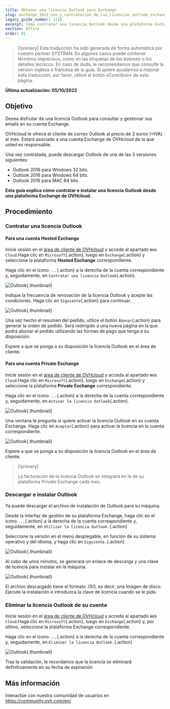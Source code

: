 ```yaml
---
title: Obtener una licencia Outlook para Exchange
slug: exchange_2013_uso_y_contratacion_de_las_licencias_outlook_exchange_2013
legacy_guide_number: 1718
excerpt: Cómo contratar una licencia Outlook desde una plataforma Exchange de OVHcloud e instalarla
section: Office
order: 01
---
```


> [!primary]
> Esta traducción ha sido generada de forma automática por nuestro partner SYSTRAN. En algunos casos puede contener términos imprecisos, como en las etiquetas de los botones o los detalles técnicos. En caso de duda, le recomendamos que consulte la versión inglesa o francesa de la guía. Si quiere ayudarnos a mejorar esta traducción, por favor, utilice el botón «Contribuir» de esta página.
>

**Última actualización: 05/10/2022**

## Objetivo

Desea disfrutar de una licencia Outlook para consultar y gestionar sus emails en su cuenta Exchange.

OVHcloud le ofrece el cliente de correo Outlook al precio de 2 euros (+IVA) al mes. Estará asociado a una cuenta Exchange de OVHcloud de la que usted es responsable.

Una vez contratada, puede descargar Outlook de una de las 3 versiones siguientes:

- Outlook 2016 para Windows 32 bits.
- Outlook 2016 para Windows 64 bits.
- Outlook 2016 para MAC 64 bits.

**Esta guía explica cómo contratar e instalar una licencia Outlook desde una plataforma Exchange de OVHcloud.**

## Procedimiento

### Contratar una licencia Outlook

#### Para una cuenta Hosted Exchange

Inicie sesión en el [área de cliente de OVHcloud](https://www.ovh.com/auth/?action=gotomanager&from=https://www.ovh.es/&ovhSubsidiary=es) y acceda al apartado `Web Cloud`.Haga clic en `Microsoft`{.action}, luego en `Exchange`{.action} y seleccione la plataforma **Hosted Exchange** correspondiente.

Haga clic en el icono `...`{.action} a la derecha de la cuenta correspondiente y, seguidamente, en `Contratar una licencia Outlook`{.action}.

![Outlook](images/order-outlook01.png){.thumbnail}

Indique la frecuencia de renovación de la licencia Outlook y acepte las condiciones. Haga clic en `Siguiente`{.action} para continuar.

![Outlook](images/order-outlook02.png){.thumbnail}

Una vez hecho el resumen del pedido, utilice el botón `Abonar`{.action} para generar la orden de pedido. Será redirigido a una nueva página en la que podrá abonar el pedido utilizando las formas de pago que tenga a su disposición.

Espere a que se ponga a su disposición la licencia Outlook en el área de cliente.

#### Para una cuenta Private Exchange

Inicie sesión en el [área de cliente de OVHcloud](https://www.ovh.com/auth/?action=gotomanager&from=https://www.ovh.es/&ovhSubsidiary=es) y acceda al apartado `Web Cloud`.Haga clic en `Microsoft`{.action}, luego en `Exchange`{.action} y seleccione la plataforma **Private Exchange** correspondiente.

Haga clic en el icono `...`{.action} a la derecha de la cuenta correspondiente y, seguidamente, en `Activar la licencia Outlook`{.action}.

![Outlook](images/order-outlook03.png){.thumbnail}

Una ventana le pregunta si quiere activar la licencia Outlook en su cuenta Exchange. Haga clic en `Aceptar`{.action} para activar la licencia en la cuenta correspondiente.

![Outlook](images/order-outlook04.png){.thumbnail}

Espere a que se ponga a su disposición la licencia Outlook en el área de cliente.

> [!primary]
>
> La facturación de la licencia Outlook se integrará en la de su plataforma Private Exchange cada mes.
>

### Descargar e instalar Outlook

Ya puede descargar el archivo de instalación de Outlook para su máquina.

Desde la interfaz de gestión de su plataforma Exchange, haga clic en el icono `...`{.action} a la derecha de la cuenta correspondiente y, seguidamente, en `Utilizar la licencia Outlook.`{.action}

Seleccione la versión en el menú desplegable, en función de su sistema operativo y del idioma, y haga clic en `Siguiente.`{.action}

![Outlook](images/order-outlook05.png){.thumbnail}

Al cabo de unos minutos, se generará un enlace de descarga y una clave de licencia para instalar en la máquina.

![Outlook](images/order-outlook06.png){.thumbnail}

El archivo descargado tiene el formato .ISO, es decir, una imagen de disco. Ejecute la instalación e introduzca la clave de licencia cuando se le pida.

### Eliminar la licencia Outlook de su cuenta

Inicie sesión en el [área de cliente de OVHcloud](https://www.ovh.com/auth/?action=gotomanager&from=https://www.ovh.es/&ovhSubsidiary=es) y acceda al apartado `Web Cloud`.Haga clic en `Microsoft`{.action}, luego en `Exchange`{.action} y, por último, seleccione la plataforma Exchange correspondiente.

Haga clic en el icono `...`{.action} a la derecha de la cuenta correspondiente y, seguidamente, en `Eliminar la licencia Outlook.`{.action}

![Outlook](images/order-outlook07.png){.thumbnail}

Tras la validación, le recordamos que la licencia se eliminará definitivamente en su fecha de expiración

## Más información
  
Interactúe con nuestra comunidad de usuarios en <https://community.ovh.com/en/>.
